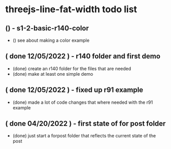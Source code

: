 # threejs-line-fat-width todo list

## () - s1-2-basic-r140-color
* () see about making a color example

## ( done 12/05/2022 ) - r140 folder and first demo
* (done) create an r140 folder for the files that are needed
* (done) make at least one simple demo

## ( done 12/05/2022 ) - fixed up r91 example
* (done) made a lot of code changes that where needed with the r91 example

## ( done 04/20/2022 ) - first state of for post folder
* (done) just start a forpost folder that reflects the current state of the post